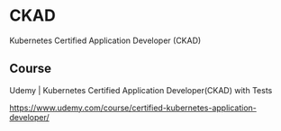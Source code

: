 # CKAD
Kubernetes Certified Application Developer (CKAD)

## Course
Udemy | Kubernetes Certified Application Developer(CKAD) with Tests

<https://www.udemy.com/course/certified-kubernetes-application-developer/>
